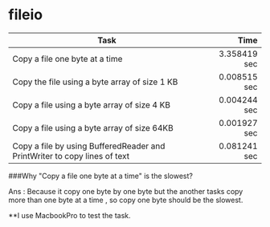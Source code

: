 # fileio

Task | Time
----------------------------------------|----------:
Copy a file one byte at a time | 3.358419 sec
Copy the file using a byte array of size 1 KB | 0.008515 sec
Copy a file using a byte array of size 4 KB | 0.004244 sec
Copy a file using a byte array of size 64KB | 0.001927 sec
Copy a file by using BufferedReader and PrintWriter to copy lines of text | 0.081241 sec

###Why "Copy a file one byte at a time" is the slowest?

Ans : Because it copy one byte by one byte but the another tasks copy more than one byte at a time , so copy one byte should be the slowest.

**I use MacbookPro to test the task.
